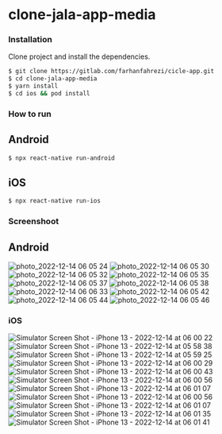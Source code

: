 # clone-jala-app-media


### Installation

Clone project and install the dependencies.

```sh
$ git clone https://gitlab.com/farhanfahrezi/cicle-app.git
$ cd clone-jala-app-media
$ yarn install
$ cd ios && pod install
```

### How to run

## Android

```sh
$ npx react-native run-android
```

## iOS

```sh
$ npx react-native run-ios
```


### Screenshoot

## Android

![photo_2022-12-14 06 05 24](https://user-images.githubusercontent.com/15373307/207464457-1fa507c9-0897-4c6d-9573-997f998b37b7.jpeg)
![photo_2022-12-14 06 05 30](https://user-images.githubusercontent.com/15373307/207464476-32a74ce6-3b00-4f85-9db4-d86cfd44280d.jpeg)
![photo_2022-12-14 06 05 32](https://user-images.githubusercontent.com/15373307/207464513-e6fcc6da-8a4c-4f2b-8f74-4f71230758b3.jpeg)
![photo_2022-12-14 06 05 35](https://user-images.githubusercontent.com/15373307/207464526-0158ea57-c517-46f8-a7a6-0004575d6bb9.jpeg)
![photo_2022-12-14 06 05 37](https://user-images.githubusercontent.com/15373307/207464560-b7ab0ab2-deff-4676-a418-fb8cc8a8cd97.jpeg)
![photo_2022-12-14 06 05 38](https://user-images.githubusercontent.com/15373307/207464605-8646c1dd-b13a-4369-adad-2f8c71a27f7c.jpeg)
![photo_2022-12-14 06 06 33](https://user-images.githubusercontent.com/15373307/207464671-8d5d72ec-915f-4570-a305-07a9334e4e0e.jpeg)
![photo_2022-12-14 06 05 42](https://user-images.githubusercontent.com/15373307/207464714-3ca71e86-7e29-4777-8f3c-8745ed8633f8.jpeg)
![photo_2022-12-14 06 05 44](https://user-images.githubusercontent.com/15373307/207464733-e0a91bd8-6780-47bb-abb0-b6e6434a8402.jpeg)
![photo_2022-12-14 06 05 46](https://user-images.githubusercontent.com/15373307/207464753-742de9b2-7011-4e7b-be85-59202d29ae87.jpeg)

### iOS


![Simulator Screen Shot - iPhone 13 - 2022-12-14 at 06 00 22](https://user-images.githubusercontent.com/15373307/207466328-b26bf0fe-f4d2-4cde-90e0-600a8be61e3e.png)
![Simulator Screen Shot - iPhone 13 - 2022-12-14 at 05 58 38](https://user-images.githubusercontent.com/15373307/207466348-888bbcdc-6fe5-4e29-83c3-797ec8288e7b.png)
![Simulator Screen Shot - iPhone 13 - 2022-12-14 at 05 59 25](https://user-images.githubusercontent.com/15373307/207466357-7d759061-7653-4cd8-9062-d5c9e1ed4de0.png)
![Simulator Screen Shot - iPhone 13 - 2022-12-14 at 06 00 29](https://user-images.githubusercontent.com/15373307/207466435-3e739cff-5a4d-44c2-aeb8-d4ffedd052a6.png)
![Simulator Screen Shot - iPhone 13 - 2022-12-14 at 06 00 43](https://user-images.githubusercontent.com/15373307/207466449-eab575b8-406a-457e-a899-6f754ba8bf41.png)
![Simulator Screen Shot - iPhone 13 - 2022-12-14 at 06 00 56](https://user-images.githubusercontent.com/15373307/207466458-f772afb8-01ac-4a26-938a-f086d6e00558.png)
![Simulator Screen Shot - iPhone 13 - 2022-12-14 at 06 01 07](https://user-images.githubusercontent.com/15373307/207466471-a0d0de29-6cb2-4b92-a823-dc37b27dca75.png)
![Simulator Screen Shot - iPhone 13 - 2022-12-14 at 06 00 56](https://user-images.githubusercontent.com/15373307/207466823-ee951420-4973-467f-bba1-c1add1f9fc96.png)
![Simulator Screen Shot - iPhone 13 - 2022-12-14 at 06 01 07](https://user-images.githubusercontent.com/15373307/207466858-59a3923f-99a7-4f6f-a38b-e8eb4d3c18b7.png)
![Simulator Screen Shot - iPhone 13 - 2022-12-14 at 06 01 35](https://user-images.githubusercontent.com/15373307/207466900-5a20ccea-809f-4691-b516-9f74b084c045.png)
![Simulator Screen Shot - iPhone 13 - 2022-12-14 at 06 01 41](https://user-images.githubusercontent.com/15373307/207466921-60777686-6d6e-4a9e-b801-27883c9be5b4.png)
